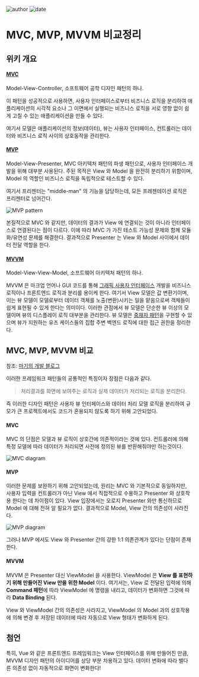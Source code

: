 
![author](https://img.shields.io/badge/author-daesungRa-lightgray.svg?style=flat-square)
![date](https://img.shields.io/badge/date-190908-lightgray.svg?style=flat-square)

# MVC, MVP, MVVM 비교정리

## 위키 개요

#### [MVC](https://ko.wikipedia.org/wiki/%EB%AA%A8%EB%8D%B8-%EB%B7%B0-%EC%BB%A8%ED%8A%B8%EB%A1%A4%EB%9F%AC)

Model-View-Controller, 소프트웨어 공학 디자인 패턴의 하나.

이 패턴을 성공적으로 사용하면, 사용자 인터페이스로부터 비즈니스 로직을 분리하여 애플리케이션의 시각적 요소나
그 이면에서 실행되는 비즈니스 로직을 서로 영향 없이 쉽게 고칠 수 있는 애플리케이션을 만들 수 있다.

여기서 모델은 애플리케이션의 정보(데이터), 뷰는 사용자 인터페이스, 컨트롤러는 데이터와 비즈니스 로직 사이의 상호동작을 관리한다.

#### [MVP](https://ko.wikipedia.org/wiki/%EB%AA%A8%EB%8D%B8-%EB%B7%B0-%ED%94%84%EB%A6%AC%EC%A0%A0%ED%84%B0)

Model-View-Presenter, MVC 아키텍처 패턴의 파생 패턴으로, 사용자 인터페이스 개발을 위해 대부분 사용된다.
주된 목적은 View 와 Model 을 완전히 분리하기 위함이며, Model 의 역할인 비즈니스 로직을 독립적으로 테스트할 수 있다.

여기서 프리젠터는 "middle-man" 의 기능을 담당하는데, 모든 프레젠테이션 로직은 프리젠터로 넘어간다.

![MVP pattern](https://t1.daumcdn.net/cfile/tistory/99CE114B5A7E74F02B)

본질적으로 MVC 와 같지만, 데이터의 결과가 View 에 연결되는 것이 아니라 인터페이스로 연결된다는 점이 다르다.
이에 따라 MVC 가 가진 테스트 가능성 문제와 함께 모듈화/유연성 문제를 해결한다.
결과적으로 Presenter 는 View 와 Model 사이에서 데이터 전달 역할을 한다.

#### [MVVM](https://ko.wikipedia.org/wiki/모델-뷰-뷰모델)

Model-View-View-Model, 소프트웨어 아키텍처 패턴의 하나.

MVVM 은 마크업 언어나 GUI 코드를 통해 [그래픽 사용자 인터페이스](https://ko.wikipedia.org/wiki/%EA%B7%B8%EB%9E%98%ED%94%BD_%EC%82%AC%EC%9A%A9%EC%9E%90_%EC%9D%B8%ED%84%B0%ED%8E%98%EC%9D%B4%EC%8A%A4)
개발을 비즈니스 로직이나 프론트엔드 로직과 분리를 용이케 한다.
여기서 View 모델은 값 변환기이며, 이는 뷰 모델이 모델로부터 데이터 객체를 노출(변환)시키는 일을 맡음으로써 객체들이 쉽게 표현될 수 있게 한다는 의미이다.
이러한 관점에서 뷰 모델은 단순한 뷰 이상의 모델이며 뷰의 디스플레이 로직 대부분을 관리한다.
뷰 모델은 [중재자 패턴](https://ko.wikipedia.org/wiki/%EC%A4%91%EC%9E%AC%EC%9E%90_%ED%8C%A8%ED%84%B4)을 구현할 수 있으며 뷰가 지원하는 유즈 케이스들의 집합 주변 벡엔드 로직에 대한 접근 권한을 정리한다.

## MVC, MVP, MVVM 비교

참조: [마기의 개발 블로그](https://magi82.github.io/android-mvc-mvp-mvvm/)

이러한 프레임워크 패턴들의 공통적인 특징이자 장점은 다음과 같다.

> 처리결과를 화면에 보여주는 로직과 실제 데이터가 저리되는 로직을 분리한다.

즉 이러한 디자인 패턴은 사용자 뷰 인터페이스와 데이터 처리 모델 로직을 분리하여 규모가 큰 프로젝트에서도 코드가 혼용되지 않도록 하기 위해 고안되었다.

#### MVC

MVC 의 단점은 모델과 뷰 로직이 상호간에 의존적이라는 것에 있다.
컨트롤러에 의해 특정 모델에 따라 데이터가 처리되면 사전에 정의된 뷰를 반환해줘야만 하는것이다.

![MVC diagram](https://magi82.github.io/images/2017-2-24-android-mvc-mvp-mvvm/mvc.png)

#### MVP

이러한 문제를 보완하기 위해 고안되었는데, 원리는 MVC 와 기본적으로 동일하지만,
사용자 입력을 컨트롤러가 아닌 View 에서 직접적으로 수용하고 Presenter 와 상호작용 한다는 데 차이점이 있다.
View 입장에서는 오로지 Presenter 와만 통신하므로 Model 에 대해 전혀 알 필요가 없다.
결과적으로 Model, View 간의 의존성이 사라진다.

![MVP diagram](https://magi82.github.io/images/2017-2-24-android-mvc-mvp-mvvm/mvp.png)

그러나 MVP 에서도 View 와 Presenter 간의 강한 1:1 의존관계가 있다는 단점이 존재한다.

#### MVVM

MVVM 은 Presenter 대신 ViewModel 을 사용한다.
ViewModel 은 **View 를 표현하기 위해 만들어진 View 만을 위한 Model** 이다.
여기서는, View 로 전달된 입력에 의해 **Command 패턴**에 따라 ViewModel 에 명령을 내리고,
데이터가 변화하면 그것에 따라 **Data Binding** 된다.

View 와 ViewModel 간의 의존성은 사라지고, ViewModel 의 Model 과의 상호작용에 의해 변경 후 저장된 데이터에 따라
자동으로 View 형태가 변화하게 된다.

## 첨언

특히, Vue 와 같은 프론트엔드 프레임워크는 View 인터페이스를 위해 만들어진 만큼, MVVM 디자인 패턴의 아이디어를
상당 부분 차용하고 있다. 데이터 변화에 따라 별다른 의존성 없이 자동적으로 화면이 변화한다!

